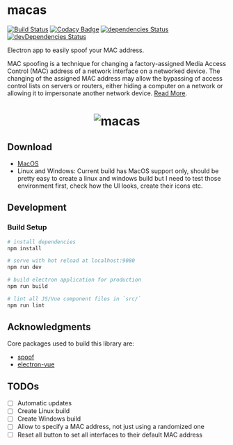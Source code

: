 # macas

[![Build Status](https://travis-ci.com/ndelvalle/macas.svg?branch=master)](https://travis-ci.com/ndelvalle/macas)
[![Codacy Badge](https://api.codacy.com/project/badge/Grade/46f938260d504732ad37a553f2b02f1e)](https://www.codacy.com/manual/ndelvalle/macas?utm_source=github.com&utm_medium=referral&utm_content=ndelvalle/macas&utm_campaign=Badge_Grade)
[![dependencies Status](https://david-dm.org/ndelvalle/macas/status.svg)](https://david-dm.org/ndelvalle/macas)
[![devDependencies Status](https://david-dm.org/ndelvalle/macas/dev-status.svg)](https://david-dm.org/ndelvalle/macas?type=dev)

Electron app to easily spoof your MAC address.

MAC spoofing is a technique for changing a factory-assigned Media Access Control (MAC) address of a network interface on a networked device.
The changing of the assigned MAC address may allow the bypassing of access control lists on servers or routers, either hiding a computer on a network or allowing it to impersonate another network device. [Read More](https://en.wikipedia.org/wiki/MAC_spoofing).

<h1 align="center">
  <img src="https://raw.githubusercontent.com/ndelvalle/macas/master/preview.png" alt="macas">
</h1>

## Download

- [MacOS](https://github.com/ndelvalle/macas/releases)
- Linux and Windows: Current build has MacOS support only, should be pretty easy to create a linux and windows build but I need to test those environment first, check how the UI looks, create their icons etc.

## Development

### Build Setup

```bash
# install dependencies
npm install

# serve with hot reload at localhost:9080
npm run dev

# build electron application for production
npm run build

# lint all JS/Vue component files in `src/`
npm run lint

```

## Acknowledgments

Core packages used to build this library are:

- [spoof](https://github.com/feross/spoof)
- [electron-vue](https://github.com/SimulatedGREG/electron-vue)

## TODOs

- [ ] Automatic updates
- [ ] Create Linux build
- [ ] Create Windows build
- [ ] Allow to specify a MAC address, not just using a randomized one
- [ ] Reset all button to set all interfaces to their default MAC address

